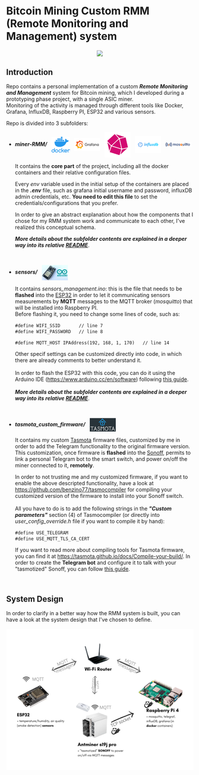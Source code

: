# Bitcoin Mining Custom RMM (Remote Monitoring and Management) system
<p align="center">
<img align="center" src="https://media.tenor.com/_mpI-aHxu6gAAAAC/bitcoin-bitcoin-coaster.gif" width="250"> 
</p>

## **Introduction**

Repo contains a personal implementation of a custom ***Remote Monitoring and Management*** system for Bitcoin mining, which I developed during a prototyping phase project, with a single ASIC miner. <br> Monitoring of the activity is managed through different tools like Docker, Grafana, InfluxDB, Raspberry PI, ESP32 and various sensors.

Repo is divided into 3 subfolders:

- ***miner-RMM/*** &nbsp; <img align="center" style="width:50px" src="https://github.com/GitGab19/bitcoin-mining-custom-RMM/blob/main/docs/images/docker.webp"> &nbsp;
<img align="center" style="width:70px" src="https://github.com/GitGab19/bitcoin-mining-custom-RMM/blob/main/docs/images/grafana.png"> &nbsp;
<img align="center" style="width:70px" src="https://github.com/GitGab19/bitcoin-mining-custom-RMM/blob/main/docs/images/telegraf.png"> &nbsp;
<img align="center" style="width:70px" src="https://github.com/GitGab19/bitcoin-mining-custom-RMM/blob/main/docs/images/influxdb.png"> &nbsp; <img align="center" style="width:70px" src="https://github.com/GitGab19/bitcoin-mining-custom-RMM/blob/main/docs/images/mosquitto.png">

    It contains the **core part** of the project, including all the docker containers and their relative configuration files.

    Every *env* variable used in the initial setup of the containers are placed in the ***.env*** file, such as grafana initial username and password, influxDB admin credentials, etc. **You need to edit this file** to set the credentials/configurations that you prefer.

    In order to give an abstract explanation about how the components that I chose for my RMM system work and communicate to each other, I've realized this conceptual schema.
 
    



    ***More details about the subfolder contents are explained in a deeper way into its relative [README](./miner-RMM/README.md)***.
<br>
    
- ***sensors/*** &nbsp; <img align="center" style="width:70px" src="https://github.com/GitGab19/bitcoin-mining-custom-RMM/blob/main/docs/images/esp32.jpg">
  
    It contains *sensors_management.ino*: this is the file that needs to be **flashed** into the <a href="https://www.espressif.com/en/products/socs/esp32">ESP32</a> in order to let it communicating sensors measurements by **MQTT** messages to the MQTT broker (*mosquitto*) that will be installed into Raspberry PI. <br>
    Before flashing it, you need to change some lines of code, such as:
    ``` 
    #define WIFI_SSID       // line 7
    #define WIFI_PASSWORD   // line 8
    ``` 
    ``` 
    #define MQTT_HOST IPAddress(192, 168, 1, 170)   // line 14
    ``` 
    Other specif settings can be customized directly into code, in which there are already comments to better understand it. <br><br>
    In order to flash the ESP32 with this code, you can do it using the Arduino IDE (https://www.arduino.cc/en/software) following <a href="https://medium.com/@pauljoegeorge/setup-arduino-ide-to-flash-a-project-to-esp32-34db014a7e65">this guide</a>.<br><br>
    ***More details about the subfolder contents are explained in a deeper way into its relative [README](./ESP32/README.md)***.
<br>

- ***tasmota_custom_firmware/*** &nbsp; <img align="center" style="width:70px" src="https://github.com/GitGab19/bitcoin-mining-custom-RMM/blob/main/docs/images/tasmota.png">
  
    It contains my custom <a href="https://tasmota.github.io/docs/">Tasmota</a> firmware files, customized by me in order to add the Telegram functionality to the original firmware version. This customization, once firmware is **flashed** into the <a href="https://sonoff.tech/product-document/diy-smart-switches-doc/powr2-doc/">Sonoff</a>, permits to link a personal Telegram bot to the smart switch, and power on/off the miner connected to it, **remotely**.

    In order to not trusting me and my customized firmware, if you want to enable the above descripted functionality, have a look at https://github.com/benzino77/tasmocompiler for compiling your customized version of the firmware to install into your Sonoff switch. <br><br>
    All you have to do is to add the following strings in the ***"Custom parameters"*** section (4) of Tasmocompiler (or directly into *user_config_override.h* file if you want to compile it by hand):

    ```
    #define USE_TELEGRAM 
    #define USE_MQTT_TLS_CA_CERT   
    ``` 
    If you want to read more about compiling tools for Tasmota firmware, you can find it at https://tasmota.github.io/docs/Compile-your-build/. 
    In order to create the **Telegram bot** and configure it to talk with your "tasmotized" Sonoff, you can follow <a href="https://minomodding.blogspot.com/2020/08/tasmota-integrazione-con-telegram.html">this guide</a>. 

<br>

## **System Design**
In order to clarify in a better way how the RMM system is built, you can have a look at the system design that I've chosen to define.  <br><br>
<img src="https://github.com/GitGab19/bitcoin-mining-custom-RMM/blob/main/docs/images/system-design.png">
